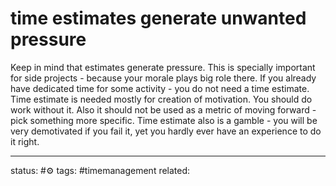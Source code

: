 # time estimates generate unwanted pressure
Keep in mind that estimates generate pressure.
This is specially important for side projects - because your morale plays big role there.
If you already have dedicated time for some activity - you do not need a time estimate. 
Time estimate is needed mostly for creation of motivation. You should do work without it.
Also it should not be used as a metric of moving forward - pick something more specific.
Time estimate also is a gamble - you will be very demotivated if you fail it, yet you hardly ever have an experience to do it right.

---
status: #⚙️ 
tags: #timemanagement 
related: 